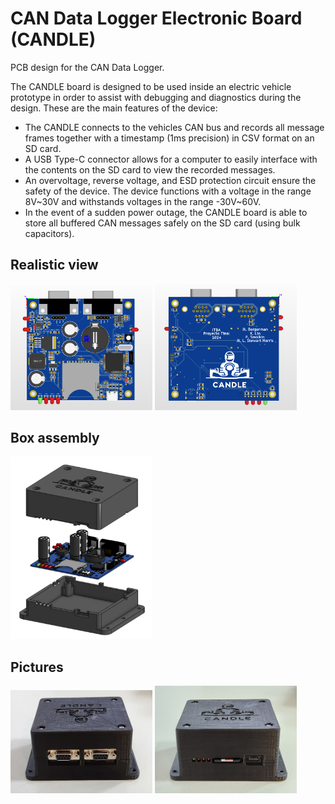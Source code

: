# CAN Data Logger Electronic Board (CANDLE)
PCB design for the CAN Data Logger.

The CANDLE board is designed to be used inside an electric vehicle prototype in order to assist with debugging and diagnostics during the design. These are the main features of the device:

* The CANDLE connects to the vehicles CAN bus and records all message frames together with a timestamp (1ms precision) in CSV format on an SD card.
* A USB Type-C connector allows for a computer to easily interface with the contents on the SD card to view the recorded messages.
* An overvoltage, reverse voltage, and ESD protection circuit ensure the safety of the device. The device functions with a voltage in the range 8V~30V and withstands voltages in the range -30V~60V.
* In the event of a sudden power outage, the CANDLE board is able to store all buffered CAN messages safely on the SD card (using bulk capacitors).

## Realistic view

<img src="DOC/images/PCB_3D_Top.png" width="45%"/> <img src="DOC/images/PCB_3D_Bottom.png" width="45%"/> 

## Box assembly

<img src="DOC/images/Box_3D.png" width="45%"/>

## Pictures

<img src="DOC/images/Box_Photo_1.png" width="45%"/> <img src="DOC/images/Box_Photo_2.png" width="45%"/> 